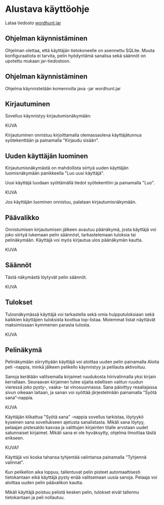 # Alustava käyttöohje

Lataa tiedosto [wordhunt.jar](https://github.com/picada/otm-harjoitustyo/releases/download/viikko6/wordhunt.jar)

## Ohjelman käynnistäminen 

Ohjelman olettaa, että käyttäjän tietokoneelle on asennettu SQLite. Muuta konfiguraatiota ei tarvita, pelin hyödyntämä sanalisa sekä säännöt on upotettu mukaan jar-tiedostoon.

## Ohjelman käynnistäminen 

Ohjelma käynnistetään komennolla java -jar wordhunt.jar

## Kirjautuminen

Sovellus käynnistyy kirjautumisnäkymään:

KUVA

Kirjautuminen onnistuu kirjoittamalla olemassaoleva käyttäjätunnus syötekenttään ja painamalla "Kirjaudu sisään".

## Uuden käyttäjän luominen

Kirjautumisnäkymästä on mahdollista siirtyä uuden käyttäjän luomisnäkymään panikkeella "Luo uusi käyttäjä".

Uusi käyttäjä luodaan syöttämällä tiedot syötekenttiin ja painamalla "Luo".

KUVA

Jos käyttäjän luominen onnistuu, palataan kirjautumisnäkymään.

## Päävalikko

Onnistumisen kirjautumisen jälkeen avautuu päänäkymä, josta käyttäjä voi joko siirtyä lukemaan pelin säännöst, tarkastelemaan tuloksia tai pelinäkymään. Käyttäjä voi myös kirjautua ulos päänäkymän kautta.

KUVA


## Säännöt

Tästä näkymästä löytyvät pelin säännöt.

KUVA


## Tulokset

Tulosnäkymässä käyttäjä voi tarkastella sekä omia huipputuloksiaan sekä kaikkien käyttäjien tuloksista koottua top-listaa. Molemmat listat näyttävät maksimissaan kymmenen parasta tulosta. 

KUVA

## Pelinäkymä

Pelinäkymään siirryttyään käyttäjä voi aloittaa uuden pelin painamalla Aloita peli -nappia, minkä jälkeen pelikello käynnistyy ja pelilauta aktivoituu. 

Sanoja kerätään valitsemalla kirjaimet ruudukosta hiirivalinnalla yksi kirjain kerrallaan. Seuraavan kirjaimen tulee sijaita edellisen valitun ruudun vieressä joko pysty-, vaaka- tai vinosuunnassa. Sana päivittyy reaaliajassa sivun oikeaan laitaan, ja sanan voi syöttää 
järjestelmään painamalla ”Syötä sana”-nappia.

KUVA

Käyttäjän klikattua "Syötä sana" -nappia sovellus tarkistaa, löytyykö kyseinen sana sovellukseen ajetusta sanalistasta. Mikäli sana löytyy, pelaajan pistesaldo kasvaa ja valittujen kirjainten tilalle arvotaan uudet satunnaiset kirjaimet. Mikäli sana ei ole hyväksytty, ohjelma ilmoittaa tästä erikseen.

KUVA?

Käyttäjä voi koska tahansa tyhjentää valintansa painamalla "Tyhjennä valinnat".

Kun pelikellon aika loppuu, tallentuvat pelin pisteet automaattisesti tietokantaan eikä käyttäjä pysty enää valitsemaan uusia sanoja. Pelaaja voi aloittaa uuden pelin päävalikon kautta. 

Mikäli käyttäjä poistuu pelistä kesken pelin, tulokset eivät tallennu tietokantaan ja peli nollautuu. 



